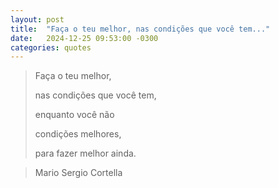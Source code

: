 ```yaml
---
layout: post
title:  "Faça o teu melhor, nas condições que você tem..."
date:   2024-12-25 09:53:00 -0300
categories: quotes
---
```

>Faça o teu melhor,
>
>nas condições que você tem,
>
>enquanto você não
>
>condições melhores,
>
>para fazer melhor ainda.

>Mario Sergio Cortella
